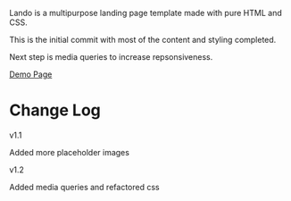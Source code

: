 Lando is a multipurpose landing page template made with pure HTML and CSS.

This is the initial commit with most of the content and styling completed. 

Next step is media queries to increase repsonsiveness.

<a href="https://jbratcher.github.io/lando/" target="_blank">Demo Page</a>


# Change Log

v1.1

Added more placeholder images


v1.2 

Added media queries and refactored css



